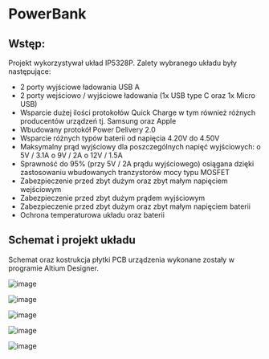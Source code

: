 # PowerBank
## Wstęp:
Projekt wykorzystywał układ IP5328P. Zalety wybranego układu były następujące:
* 2 porty wyjściowe ładowania USB A
* 2 porty wejściowo / wyjściowe ładowania (1x USB type C oraz 1x Micro USB)
* Wsparcie dużej ilości protokołów Quick Charge w tym również różnych producentów urządzeń tj. Samsung oraz Apple
* Wbudowany protokół Power Delivery 2.0
* Wsparcie różnych typów baterii od napięcia 4.20V do 4.50V
* Maksymalny prąd wyjściowy dla poszczególnych napięć wyjściowych:
    o 5V / 3.1A
    o 9V / 2A
    o 12V / 1.5A
* Sprawność do 95% (przy 5V / 2A prądu wyjściowego) osiągana dzięki zastosowaniu
wbudowanych tranzystorów mocy typu MOSFET
* Zabezpieczenie przed zbyt dużym oraz zbyt małym napięciem wejściowym
* Zabezpieczenie przed zbyt dużym prądem wyjściowym
* Zabezpieczenie przed zbyt dużym oraz zbyt małym napięciem baterii
* Ochrona temperaturowa układu oraz baterii
  
## Schemat i projekt układu
Schemat oraz kostrukcja płytki PCB urządzenia wykonane zostały w programie Altium Designer.

![image](https://github.com/user-attachments/assets/6711b572-aec6-42ad-8ef0-2626ae6f2db2)

![image](https://github.com/user-attachments/assets/f5208f2d-a0b5-4e8b-a41b-f278c7e509a1)

![image](https://github.com/user-attachments/assets/fbc75d19-5f20-415a-b451-4823b054e00a)

![image](https://github.com/user-attachments/assets/c217f4b4-ec20-4eb2-80ea-3c9aa960573b)

![image](https://github.com/user-attachments/assets/03f26128-2216-4e72-97f1-9c4a8afb0015)
